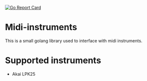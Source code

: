 [![Go Report Card](https://goreportcard.com/badge/github.com/tfadeyi/midi-instruments)](https://goreportcard.com/report/github.com/tfadeyi/midi-instruments)

# Midi-instruments
This is a small golang library used to interface with midi instruments.


# Supported instruments
* Akai LPK25
